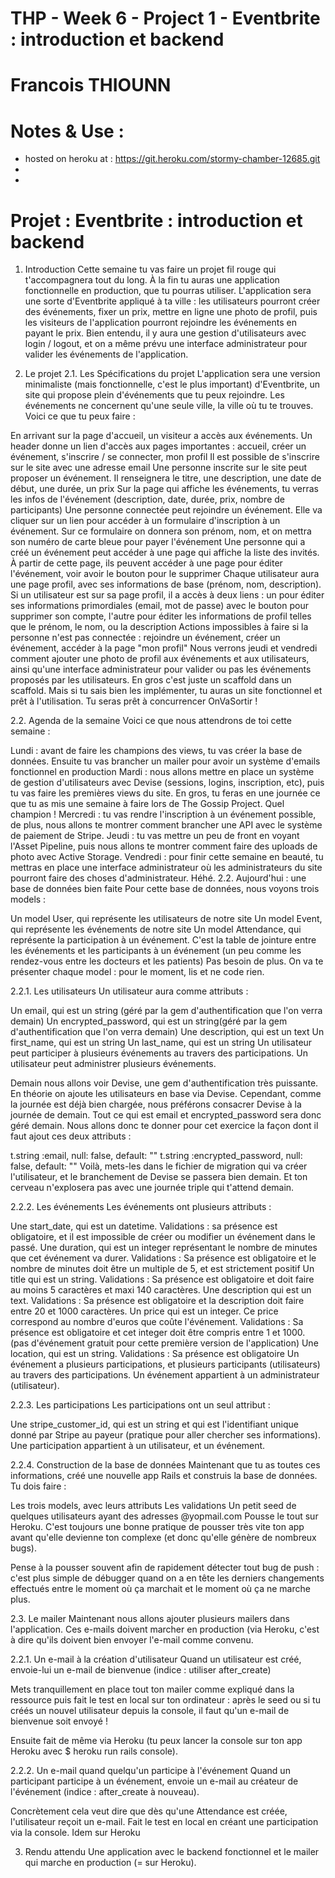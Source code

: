 # THP - Week 6 - Project 1 - Eventbrite : introduction et backend
# Francois THIOUNN 

# Notes & Use :

- hosted on heroku at : https://git.heroku.com/stormy-chamber-12685.git
-
-

# Projet : Eventbrite : introduction et backend
  
1. Introduction
Cette semaine tu vas faire un projet fil rouge qui t'accompagnera tout du long. À la fin tu auras une application fonctionnelle en production, que tu pourras utiliser. L'application sera une sorte d'Eventbrite appliqué à ta ville : les utilisateurs pourront créer des événements, fixer un prix, mettre en ligne une photo de profil, puis les visiteurs de l'application pourront rejoindre les événements en payant le prix. Bien entendu, il y aura une gestion d'utilisateurs avec login / logout, et on a même prévu une interface administrateur pour valider les événements de l'application.

2. Le projet
2.1. Les Spécifications du projet
L'application sera une version minimaliste (mais fonctionnelle, c'est le plus important) d'Eventbrite, un site qui propose plein d'événements que tu peux rejoindre. Les événements ne concernent qu'une seule ville, la ville où tu te trouves. Voici ce que tu peux faire :

En arrivant sur la page d'accueil, un visiteur a accès aux événements. Un header donne un lien d'accès aux pages importantes : accueil, créer un événement, s'inscrire / se connecter, mon profil
Il est possible de s'inscrire sur le site avec une adresse email
Une personne inscrite sur le site peut proposer un événement. Il renseignera le titre, une description, une date de début, une durée, un prix
Sur la page qui affiche les événements, tu verras les infos de l'événement (description, date, durée, prix, nombre de participants)
Une personne connectée peut rejoindre un événement. Elle va cliquer sur un lien pour accéder à un formulaire d'inscription à un événement. Sur ce formulaire on donnera son prénom, nom, et on mettra son numéro de carte bleue pour payer l'événement
Une personne qui a créé un événement peut accéder à une page qui affiche la liste des invités. À partir de cette page, ils peuvent accéder à une page pour éditer l'événement, voir avoir le bouton pour le supprimer
Chaque utilisateur aura une page profil, avec ses informations de base (prénom, nom, description). Si un utilisateur est sur sa page profil, il a accès à deux liens : un pour éditer ses informations primordiales (email, mot de passe) avec le bouton pour supprimer son compte, l'autre pour éditer les informations de profil telles que le prénom, le nom, ou la description
Actions impossibles à faire si la personne n'est pas connectée : rejoindre un événement, créer un événement, accéder à la page "mon profil"
Nous verrons jeudi et vendredi comment ajouter une photo de profil aux événements et aux utilisateurs, ainsi qu'une interface administrateur pour valider ou pas les événements proposés par les utilisateurs. En gros c'est juste un scaffold dans un scaffold. Mais si tu sais bien les implémenter, tu auras un site fonctionnel et prêt à l'utilisation. Tu seras prêt à concurrencer OnVaSortir !

2.2. Agenda de la semaine
Voici ce que nous attendrons de toi cette semaine :

Lundi : avant de faire les champions des views, tu vas créer la base de données. Ensuite tu vas brancher un mailer pour avoir un système d'emails fonctionnel en production
Mardi : nous allons mettre en place un système de gestion d'utilisateurs avec Devise (sessions, logins, inscription, etc), puis tu vas faire les premières views du site. En gros, tu feras en une journée ce que tu as mis une semaine à faire lors de The Gossip Project. Quel champion !
Mercredi : tu vas rendre l'inscription à un événement possible, de plus, nous allons te montrer comment brancher une API avec le système de paiement de Stripe.
Jeudi : tu vas mettre un peu de front en voyant l'Asset Pipeline, puis nous allons te montrer comment faire des uploads de photo avec Active Storage.
Vendredi : pour finir cette semaine en beauté, tu mettras en place une interface administrateur où les administrateurs du site pourront faire des choses d'administrateur. Héhé.
2.2. Aujourd'hui : une base de données bien faite
Pour cette base de données, nous voyons trois models :

Un model User, qui représente les utilisateurs de notre site
Un model Event, qui représente les événements de notre site
Un model Attendance, qui représente la participation à un événement. C'est la table de jointure entre les événements et les participants à un événement (un peu comme les rendez-vous entre les docteurs et les patients)
Pas besoin de plus. On va te présenter chaque model : pour le moment, lis et ne code rien.

2.2.1. Les utilisateurs
Un utilisateur aura comme attributs :

Un email, qui est un string (géré par la gem d'authentification que l'on verra demain)
Un encrypted_password, qui est un string(géré par la gem d'authentification que l'on verra demain)
Une description, qui est un text
Un first_name, qui est un string
Un last_name, qui est un string
Un utilisateur peut participer à plusieurs événements au travers des participations. Un utilisateur peut administrer plusieurs événements.

Demain nous allons voir Devise, une gem d'authentification très puissante. En théorie on ajoute les utilisateurs en base via Devise. Cependant, comme la journée est déjà bien chargée, nous préférons consacrer Devise à la journée de demain. Tout ce qui est email et encrypted_password sera donc géré demain. Nous allons donc te donner pour cet exercice la façon dont il faut ajout ces deux attributs :

t.string :email,              null: false, default: ""
t.string :encrypted_password, null: false, default: ""
Voilà, mets-les dans le fichier de migration qui va créer l'utilisateur, et le branchement de Devise se passera bien demain. Et ton cerveau n'explosera pas avec une journée triple qui t'attend demain.

2.2.2. Les événements
Les événements ont plusieurs attributs :

Une start_date, qui est un datetime. 
Validations : sa présence est obligatoire, et il est impossible de créer ou modifier un événement dans le passé.
Une duration, qui est un integer représentant le nombre de minutes que cet événement va durer. 
Validations : Sa présence est obligatoire et le nombre de minutes doit être un multiple de 5, et est strictement positif
Un title qui est un string. 
Validations : Sa présence est obligatoire et doit faire au moins 5 caractères et maxi 140 caractères.
Une description qui est un text. 
Validations : Sa présence est obligatoire et la description doit faire entre 20 et 1000 caractères.
Un price qui est un integer. Ce price correspond au nombre d'euros que coûte l'événement. 
Validations : Sa présence est obligatoire et cet integer doit être compris entre 1 et 1000. (pas d'événement gratuit pour cette première version de l'application)
Une location, qui est un string. 
Validations : Sa présence est obligatoire
Un événement a plusieurs participations, et plusieurs participants (utilisateurs) au travers des participations. Un événement appartient à un administrateur (utilisateur).

2.2.3. Les participations
Les participations ont un seul attribut :

Une stripe_customer_id, qui est un string et qui est l'identifiant unique donné par Stripe au payeur (pratique pour aller chercher ses informations).
Une participation appartient à un utilisateur, et un événement.

2.2.4. Construction de la base de données
Maintenant que tu as toutes ces informations, créé une nouvelle app Rails et construis la base de données. Tu dois faire :

Les trois models, avec leurs attributs
Les validations
Un petit seed de quelques utilisateurs ayant des adresses @yopmail.com
Pousse le tout sur Heroku. C'est toujours une bonne pratique de pousser très vite ton app avant qu'elle devienne ton complexe (et donc qu'elle génère de nombreux bugs).

Pense à la pousser souvent afin de rapidement détecter tout bug de push : c'est plus simple de débugger quand on a en tête les derniers changements effectués entre le moment où ça marchait et le moment où ça ne marche plus.

2.3. Le mailer
Maintenant nous allons ajouter plusieurs mailers dans l'application. Ces e-mails doivent marcher en production (via Heroku, c'est à dire qu'ils doivent bien envoyer l'e-mail comme convenu.

2.2.1. Un e-mail à la création d'utilisateur
Quand un utilisateur est créé, envoie-lui un e-mail de bienvenue (indice : utiliser after_create)

Mets tranquillement en place tout ton mailer comme expliqué dans la ressource puis fait le test en local sur ton ordinateur : après le seed ou si tu créés un nouvel utilisateur depuis la console, il faut qu'un e-mail de bienvenue soit envoyé !

Ensuite fait de même via Heroku (tu peux lancer la console sur ton app Heroku avec $ heroku run rails console).

2.2.2. Un e-mail quand quelqu'un participe à l'événement
Quand un participant participe à un événement, envoie un e-mail au créateur de l'événement (indice : after_create à nouveau).

Concrètement cela veut dire que dès qu'une Attendance est créée, l'utilisateur reçoit un e-mail. Fait le test en local en créant une participation via la console. Idem sur Heroku

3. Rendu attendu
Une application avec le backend fonctionnel et le mailer qui marche en production (= sur Heroku).